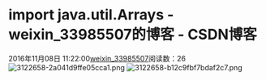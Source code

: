 # import java.util.Arrays - weixin_33985507的博客 - CSDN博客
2016年11月08日 11:22:00[weixin_33985507](https://me.csdn.net/weixin_33985507)阅读数：26
![3122658-2a041d9ffe05cca1.png](https://upload-images.jianshu.io/upload_images/3122658-2a041d9ffe05cca1.png)
![3122658-b12c9fbf7bdaf2c7.png](https://upload-images.jianshu.io/upload_images/3122658-b12c9fbf7bdaf2c7.png)
